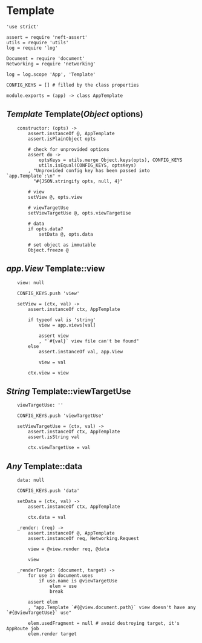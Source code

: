 Template
========

	'use strict'

	assert = require 'neft-assert'
	utils = require 'utils'
	log = require 'log'

	Document = require 'document'
	Networking = require 'networking'

	log = log.scope 'App', 'Template'

	CONFIG_KEYS = [] # filled by the class properties

	module.exports = (app) -> class AppTemplate

*Template* Template(*Object* options)
-------------------------------------

		constructor: (opts) ->
			assert.instanceOf @, AppTemplate
			assert.isPlainObject opts

			# check for unprovided options
			assert do ->
				optsKeys = utils.merge Object.keys(opts), CONFIG_KEYS
				utils.isEqual(CONFIG_KEYS, optsKeys)
			, "Unprovided config key has been passed into `app.Template`:\n" +
			  "#{JSON.stringify opts, null, 4}"

			# view
			setView @, opts.view

			# viewTargetUse
			setViewTargetUse @, opts.viewTargetUse

			# data
			if opts.data?
				setData @, opts.data

			# set object as immutable
			Object.freeze @

*app.View* Template::view
-------------------------

		view: null

		CONFIG_KEYS.push 'view'

		setView = (ctx, val) ->
			assert.instanceOf ctx, AppTemplate

			if typeof val is 'string'
				view = app.views[val]

				assert view
				, "`#{val}` view file can't be found"
			else
				assert.instanceOf val, app.View

				view = val

			ctx.view = view

*String* Template::viewTargetUse
--------------------------------

		viewTargetUse: ''

		CONFIG_KEYS.push 'viewTargetUse'

		setViewTargetUse = (ctx, val) ->
			assert.instanceOf ctx, AppTemplate
			assert.isString val

			ctx.viewTargetUse = val

*Any* Template::data
--------------------

		data: null

		CONFIG_KEYS.push 'data'

		setData = (ctx, val) ->
			assert.instanceOf ctx, AppTemplate

			ctx.data = val

		_render: (req) ->
			assert.instanceOf @, AppTemplate
			assert.instanceOf req, Networking.Request

			view = @view.render req, @data

			view

		_renderTarget: (document, target) ->
			for use in document.uses
				if use.name is @viewTargetUse
					elem = use
					break

			assert elem
			, "app.Template `#{@view.document.path}` view doesn't have any `#{@viewTargetUse}` use"

			elem.usedFragment = null # avoid destroying target, it's AppRoute job
			elem.render target
